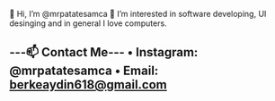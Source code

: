 👋 Hi, I’m @mrpatatesamca
👀 I’m interested in software developing, UI desinging and in general I love computers.


---📫 Contact Me---
• Instagram: @mrpatatesamca
• Email: berkeaydin618@gmail.com
-------------------

<!---
mrpatatesamca/mrpatatesamca is a ✨ special ✨ repository because its `README.md` (this file) appears on your GitHub profile.
You can click the Preview link to take a look at your changes.
--->
